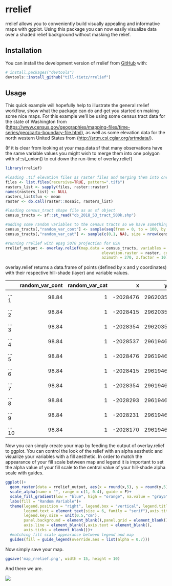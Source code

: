 
<!-- README.md is generated from README.Rmd. Please edit that file -->

# rrelief

<!-- badges: start -->

<!-- badges: end -->

rrelief allows you to conveniently build visually appealing and
informative maps with ggplot. Using this package you can now easily
visualize data over a shaded relief background without masking the
relief.

## Installation

You can install the development version of rrelief from
[GitHub](https://github.com/) with:

``` r
# install.packages("devtools")
devtools::install_github("till-tietz/rrelief")
```

## Usage

This quick example will hopefully help to illustrate the general rrelief
workflow, show what the package can do and get you started on making
some nice maps. For this example we’ll be using some census tract data
for the state of Washington from
(<https://www.census.gov/geographies/mapping-files/time-series/geo/carto-boundary-file.html>),
as well as some elevation data for the north western United States from
(<http://srtm.csi.cgiar.org/srtmdata/>).

(If it is clear from looking at your map.data sf that many observations
have the same variable values you might wish to merge them into one
polygon with sf::st\_union() to cut down the run-time of overlay.relief)

``` r
library(rrelief)

#loading .tif elevation files as raster files and merging them into one raster 
files <- list.files(recursive=TRUE, pattern=".tif$")
rasters_list <- sapply(files, raster::raster)
names(rasters_list) <- NULL
rasters_list$fun <- mean
raster <- do.call(raster::mosaic, rasters_list)

#loading census_tract shape file as an sf object
census_tracts <- sf::st_read("cb_2018_53_tract_500k.shp")

#adding some random variables to the census tracts so we have something to map
census_tracts[,"random_var_cont"] <- sample(seq(from = 0, to = 100, by = 0.01), size = nrow(census_tracts), replace = TRUE)
census_tracts[,"random_var_cat"] <- sample(c(0,1, NA), size = nrow(census_tracts), replace = TRUE)

#running rrelief with epsg 5070 projection for USA 
rrelief_output <- overlay.relief(map.data = census_tracts, variables = c("random_var_cont", "random_var_cat"),
                                          elevation.raster = raster, coordinate.system = 5070, altitude = 45,
                                          azimuth = 270, z.factor = 10)
```

overlay.relief returns a data.frame of points (defined by x and y
coordinates) with their respective hill-shade (layer) and variable
values.

|     | random\_var\_cont | random\_var\_cat |         x |       y |     layer |
| :-- | ----------------: | ---------------: | --------: | ------: | --------: |
| …1  |             98.84 |                1 | \-2028476 | 2962035 | 0.7048025 |
| …2  |             98.84 |                1 | \-2028415 | 2962035 | 0.7142783 |
| …3  |             98.84 |                1 | \-2028354 | 2962035 | 0.6925296 |
| …4  |             98.84 |                1 | \-2028537 | 2961946 | 0.7062669 |
| …5  |             98.84 |                1 | \-2028476 | 2961946 | 0.6799695 |
| …6  |             98.84 |                1 | \-2028415 | 2961946 | 0.6981753 |
| …7  |             98.84 |                1 | \-2028354 | 2961946 | 0.7331790 |
| …8  |             98.84 |                1 | \-2028293 | 2961946 | 0.6970354 |
| …9  |             98.84 |                1 | \-2028231 | 2961946 | 0.5949051 |
| …10 |             98.84 |                1 | \-2028170 | 2961946 | 0.5666509 |

Now you can simply create your map by feeding the output of
overlay.relief to ggplot. You can control the look of the relief with an
alpha aesthetic and visualize your variables with a fill aesthetic. In
order to match the appearance of your fill scale between map and legend
it is important to set the alpha value of your fill scale to the central
value of your hill-shade alpha scale with guides.

``` r
ggplot()+
  geom_raster(data = rrelief_output, aes(x = round(x,5), y = round(y,5), alpha = layer, fill = random_var_cont),interpolate = TRUE)+
  scale_alpha(name = "", range = c(1, 0.4), guide = F)+
  scale_fill_gradient(low = "blue", high = "orange", na.value = "gray5")+
  labs(fill = "Random Variable")+
  theme(legend.position = "right", legend.box = "vertical", legend.title = element_text(size = 6, family = "serif"), 
        legend.text = element_text(size = 6, family = "serif"),axis.title = element_blank(),
        legend.key.size = unit(0.5,"cm"),
        panel.background = element_blank(),panel.grid = element_blank(),
        axis.line = element_blank(),axis.text = element_blank(),
        axis.ticks = element_blank())+
  #matching fill scale appearance between legend and map
  guides(fill = guide_legend(override.aes = list(alpha = 0.7)))
```

Now simply save your map.

``` r
ggsave('map_rrelief.png', width = 15, height = 10)
```

And there we are.

![](C:/Users/ttiet/Desktop/rrelief_data/map_test_new_1.png)
